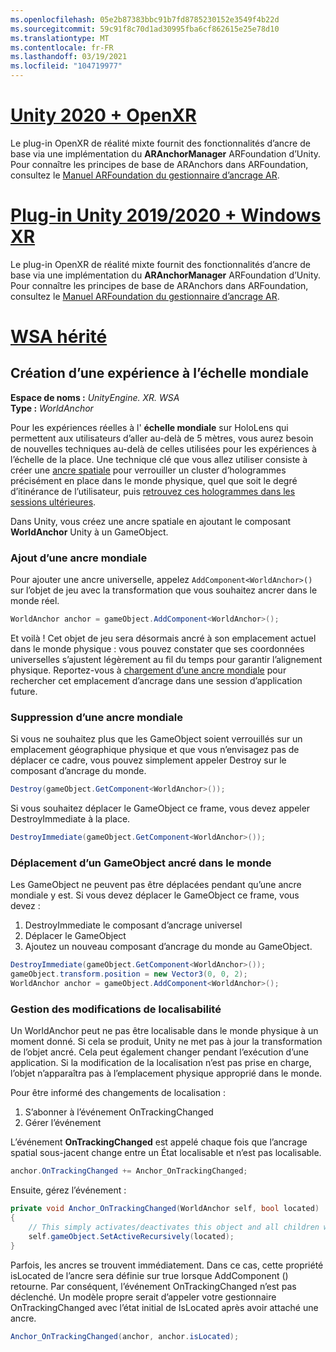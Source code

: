 ```yaml
---
ms.openlocfilehash: 05e2b87383bbc91b7fd8785230152e3549f4b22d
ms.sourcegitcommit: 59c91f8c70d1ad30995fba6cf862615e25e78d10
ms.translationtype: MT
ms.contentlocale: fr-FR
ms.lasthandoff: 03/19/2021
ms.locfileid: "104719977"
---
```

# <a name="unity-2020--openxr"></a>[Unity 2020 + OpenXR](#tab/openxr)

Le plug-in OpenXR de réalité mixte fournit des fonctionnalités d’ancre de base via une implémentation du **ARAnchorManager** ARFoundation d’Unity. Pour connaître les principes de base de ARAnchors dans ARFoundation, consultez le [Manuel ARFoundation du gestionnaire d’ancrage AR](https://docs.unity3d.com/Packages/com.unity.xr.arfoundation@4.1/manual/anchor-manager.html). 

# <a name="unity-20192020--windows-xr-plugin"></a>[Plug-in Unity 2019/2020 + Windows XR](#tab/winxr)

Le plug-in OpenXR de réalité mixte fournit des fonctionnalités d’ancre de base via une implémentation du **ARAnchorManager** ARFoundation d’Unity. Pour connaître les principes de base de ARAnchors dans ARFoundation, consultez le [Manuel ARFoundation du gestionnaire d’ancrage AR](https://docs.unity3d.com/Packages/com.unity.xr.arfoundation@4.1/manual/anchor-manager.html).

# <a name="legacy-wsa"></a>[WSA hérité](#tab/wsa)

## <a name="building-a-world-scale-experience"></a>Création d’une expérience à l’échelle mondiale

**Espace de noms :** *UnityEngine. XR. WSA*<br>
**Type :** *WorldAnchor*

Pour les expériences réelles à l' **échelle mondiale** sur HoloLens qui permettent aux utilisateurs d’aller au-delà de 5 mètres, vous aurez besoin de nouvelles techniques au-delà de celles utilisées pour les expériences à l’échelle de la place. Une technique clé que vous allez utiliser consiste à créer une [ancre spatiale](../../../design/coordinate-systems.md#spatial-anchors) pour verrouiller un cluster d’hologrammes précisément en place dans le monde physique, quel que soit le degré d’itinérance de l’utilisateur, puis [retrouvez ces hologrammes dans les sessions ultérieures](../../../design/coordinate-systems.md#spatial-anchor-persistence).

Dans Unity, vous créez une ancre spatiale en ajoutant le composant **WorldAnchor** Unity à un GameObject.

### <a name="adding-a-world-anchor"></a>Ajout d’une ancre mondiale

Pour ajouter une ancre universelle, appelez `AddComponent<WorldAnchor>()` sur l’objet de jeu avec la transformation que vous souhaitez ancrer dans le monde réel.

```cs
WorldAnchor anchor = gameObject.AddComponent<WorldAnchor>();
```

Et voilà ! Cet objet de jeu sera désormais ancré à son emplacement actuel dans le monde physique : vous pouvez constater que ses coordonnées universelles s’ajustent légèrement au fil du temps pour garantir l’alignement physique. Reportez-vous à [chargement d’une ancre mondiale](#loading-a-worldanchor) pour rechercher cet emplacement d’ancrage dans une session d’application future.

### <a name="removing-a-world-anchor"></a>Suppression d’une ancre mondiale

Si vous ne souhaitez plus que les GameObject soient verrouillés sur un emplacement géographique physique et que vous n’envisagez pas de déplacer ce cadre, vous pouvez simplement appeler Destroy sur le composant d’ancrage du monde.

```cs
Destroy(gameObject.GetComponent<WorldAnchor>());
```

Si vous souhaitez déplacer le GameObject ce frame, vous devez appeler DestroyImmediate à la place.

```cs
DestroyImmediate(gameObject.GetComponent<WorldAnchor>());
```

### <a name="moving-a-world-anchored-gameobject"></a>Déplacement d’un GameObject ancré dans le monde

Les GameObject ne peuvent pas être déplacées pendant qu’une ancre mondiale y est. Si vous devez déplacer le GameObject ce frame, vous devez :

1. DestroyImmediate le composant d’ancrage universel
2. Déplacer le GameObject
3. Ajoutez un nouveau composant d’ancrage du monde au GameObject.

```cs
DestroyImmediate(gameObject.GetComponent<WorldAnchor>());
gameObject.transform.position = new Vector3(0, 0, 2);
WorldAnchor anchor = gameObject.AddComponent<WorldAnchor>();
```

### <a name="handling-locatability-changes"></a>Gestion des modifications de localisabilité

Un WorldAnchor peut ne pas être localisable dans le monde physique à un moment donné. Si cela se produit, Unity ne met pas à jour la transformation de l’objet ancré. Cela peut également changer pendant l’exécution d’une application. Si la modification de la localisation n’est pas prise en charge, l’objet n’apparaîtra pas à l’emplacement physique approprié dans le monde.

Pour être informé des changements de localisation :

1. S’abonner à l’événement OnTrackingChanged
2. Gérer l’événement

L’événement **OnTrackingChanged** est appelé chaque fois que l’ancrage spatial sous-jacent change entre un État localisable et n’est pas localisable.

```cs
anchor.OnTrackingChanged += Anchor_OnTrackingChanged;
```

Ensuite, gérez l’événement :

```cs
private void Anchor_OnTrackingChanged(WorldAnchor self, bool located)
{
    // This simply activates/deactivates this object and all children when tracking changes
    self.gameObject.SetActiveRecursively(located);
}
```

Parfois, les ancres se trouvent immédiatement. Dans ce cas, cette propriété isLocated de l’ancre sera définie sur true lorsque AddComponent <WorldAnchor> () retourne. Par conséquent, l’événement OnTrackingChanged n’est pas déclenché. Un modèle propre serait d’appeler votre gestionnaire OnTrackingChanged avec l’état initial de IsLocated après avoir attaché une ancre.

```cs
Anchor_OnTrackingChanged(anchor, anchor.isLocated);
```